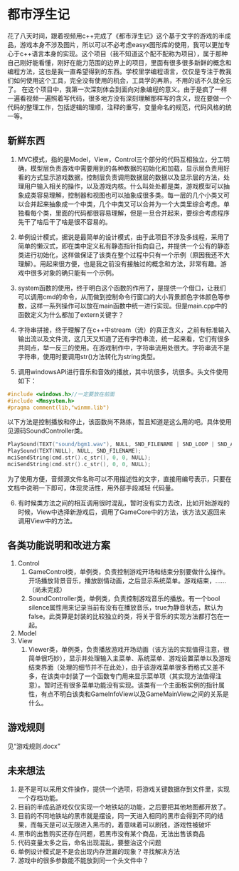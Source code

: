# 都市浮生记

花了八天时间，跟着视频用c++完成了《都市浮生记》这个基于文字的游戏的半成品，游戏本身不涉及图片，所以可以不必考虑easyx图形库的使用，我可以更加专心于c++语言本身的实现。这个项目（我不知道这个配不配称为项目），属于那种自己刚好能看懂，刚好在能力范围的边界上的项目，里面有很多很多新鲜的概念和编程方法，这也是我一直希望得到的东西。学校里学编程语言，仅仅是专注于教我们如何使用这个工具，完全没有使用的机会，工具学的再熟，不用的话不久就全忘了。 在这个项目中，我第一次深刻体会到面向对象编程的意义。由于是疯了一样一遍看视频一遍照着写代码，很多地方没有深刻理解那样写的含义，现在要做一个代码的整理工作，包括逻辑的理顺，注释的重写，变量命名的规范，代码风格的统一等。

## 新鲜东西

1. MVC模式，指的是Model，View，Control三个部分的代码互相独立，分工明确，模型层负责游戏中需要用到的各种数据的初始化和加载，显示层负责用好看的方式显示游戏数据，控制层负责调用数据层的数据以及显示层的方法，处理用户输入相关的操作，以及游戏内核。什么叫处处都是类，游戏模型可以抽象成类容易理解，控制器和视图也可以抽象成很多类。每一层的几个小类又可以合并起来抽象成一个中类，几个中类又可以合并为一个大类里综合考虑。单独看每个类，里面的代码都很容易理解，但是一旦合并起来，要综合考虑程序先干了啥后干了啥是很不容易的。

2. 单例设计模式，据说是最简单的设计模式，由于此项目不涉及多线程，采用了简单的懒汉式，即在类中定义私有静态指针指向自己，并提供一个公有的静态类进行初始化，这样做保证了该类在整个过程中只有一个示例（原因我还不大理解）。用起来很方便，也是我之前没有接触过的概念和方法，非常有趣。游戏中很多对象的确只能有一个示例。

3. system函数的使用，终于明白这个函数的作用了，是提供一个借口，让我们可以调用cmd的命令，从而做到控制命令行窗口的大小背景颜色字体颜色等参数，这样一系列操作可以放在main函数中统一进行实现。但是main.cpp中的函数定义为什么都加了extern关键字？

4. 字符串拼接，终于理解了在c++中stream（流）的真正含义，之前有<iostream>标准输入输出流以及<fstream>文件流，这几天又知道了还有<sstream>字符串流，统一起来看，它们有很多共同点，举一反三的使用。在游戏制作中，字符串流用处很大。字符串流不是字符串，使用时要调用str()方法转化为string类型。

5. 调用windowsAPI进行音乐和音效的播放，其中坑很多，坑很多。头文件使用如下：

```c++
#include <windows.h>//一定要放在前面
#include <Mmsystem.h>
#pragma comment(lib,"winmm.lib")
```

​	以下方法是控制播放和停止，该函数尚不熟练，暂且知道是这么用的吧。具体使用见源码SoundController类。

```c++
PlaySound(TEXT("sound/bgm1.wav"), NULL, SND_FILENAME | SND_LOOP | SND_ASYNC);
PlaySound(TEXT(NULL), NULL, SND_FILENAME);
mciSendString(cmd.str().c_str(), 0, 0, NULL);
mciSendString(cmd.str().c_str(), 0, 0, NULL);
```

​	为了使用方便，音频源文件名称可以不用描述性的文字，直接用编号表示，只要在文档中说明一下即可，体现灵活性，用外部手段减轻	代码量。

6. 有时候类方法之间的相互调用很时混乱，暂时没有实力去改，比如开始游戏的时候，View中选择新游戏后，调用了GameCore中的方法，该方法又返回来调用View中的方法。

## 各类功能说明和改进方案

1. Control
   1. GameControl类，单例类，负责控制游戏开场和结束分别要做什么操作。开场播放背景音乐，播放剧情动画，之后显示系统菜单。游戏结束，......（尚未完成）
   2. SoundController类，单例类，负责控制游戏音乐的播放。有一个bool  silence属性用来记录当前有没有在播放音乐，true为静音状态，默认为false。此类算是封装的比较独立的类，将关于音乐的实现方法都打包在一起。
2. Model
3. View
   1. Viewer类，单例类，负责播放游戏开场动画（该方法的实现值得注意，很简单很巧妙），显示并处理输入主菜单、系统菜单、游戏设置菜单以及游戏结束界面（处理的细节并不在此处），由于该游戏菜单很多而格式又差不多，在该类中封装了一个函数专门用来显示菜单项（其实现方法值得注意）。暂时还有很多菜单功能没有实现。该类有一个主面板实例的指针属性，有点不明白该类和GameInfoView以及GameMainView之间的关系是什么。

## 游戏规则

见“游戏规则.docx”

## 未来想法

1. 是不是可以采用文件操作，提供一个选项，将游戏关键数据存到文件里，实现一个存档功能。
2. 目前的半成品游戏仅仅实现一个地铁站的功能，之后要把其他地图都开放了。
3. 目前的不同地铁站的黑市就是摆设，同一天进入相同的黑市会得到不同的结果，而每天是可以无限进入黑市的，着意味着可以刷钱，游戏性被破坏
4. 黑市的出售购买还存在问题，若黑市没有某个商品，无法出售该商品
5. 代码变量太多之后，命名出现混乱，要整治这个问题
6. 单例设计模式是不是会出现内存泄漏的现象？寻找解决方法
7. 游戏中的很多参数能不能放到同一个头文件中？

